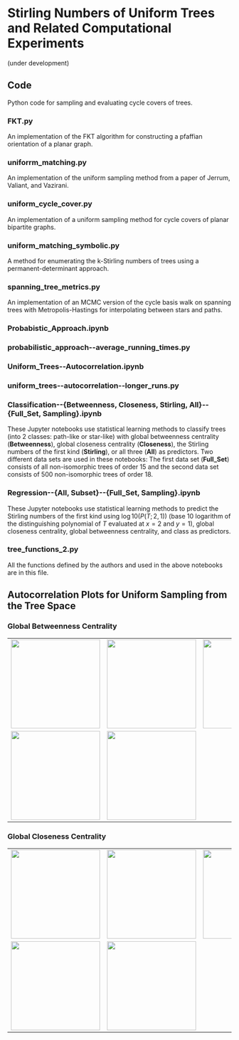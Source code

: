 # Stirling Numbers of Uniform Trees and Related Computational Experiments
(under development)

## Code

Python code for sampling and evaluating cycle covers of trees.

### **FKT.py**

An implementation of the FKT algorithm for constructing a pfaffian orientation of a planar graph.

### **uniforrm\_matching.py**

An implementation of the uniform sampling method from a paper of Jerrum, Valiant, and Vazirani.

### **uniform\_cycle\_cover.py**

An implementation of a uniform sampling method for cycle covers of planar bipartite graphs.

### **uniform\_matching\_symbolic.py**

A method for enumerating the k-Stirling numbers of trees using a permanent-determinant approach.

### **spanning\_tree\_metrics.py**

An implementation of an MCMC version of the cycle basis walk on spanning trees with Metropolis-Hastings for interpolating between stars and paths.

### **Probabistic\_Approach.ipynb**

### **probabilistic\_approach--average\_running\_times.py** 

### **Uniform\_Trees--Autocorrelation.ipynb**

### **uniform_trees--autocorrelation--longer_runs.py**

### **Classification--{Betweenness, Closeness, Stirling, All}--{Full_Set, Sampling}.ipynb**

These Jupyter notebooks use statistical learning methods to classify trees (into 2 classes: path-like or star-like) with global betweenness centrality (**Betweenness**), global closeness centrality (**Closeness**), the Stirling numbers of the first kind (**Stirling**), or all three (**All**) as predictors. Two different data sets are used in these notebooks: The first data set (**Full_Set**) consists of all non-isomorphic trees of order 15 and the second data set consists of 500 non-isomorphic trees of order 18.

### **Regression--{All, Subset}--{Full_Set, Sampling}.ipynb**

These Jupyter notebooks use statistical learning methods to predict the Stirling numbers of the first kind using $\log10(P (T ; 2, 1))$ (base 10 logarithm of the distinguishing polynomial of $T$ evaluated at $x = 2$ and $y =1$), global closeness centrality, global betweenness centrality, and class as predictors.

### **tree\_functions\_2.py**

All the functions defined by the authors and used in the above notebooks are in this file.

## Autocorrelation Plots for Uniform Sampling from the Tree Space

### Global Betweenness Centrality

<center> 
<table>
    <tr>
        <td> <img src='https://github.com/drdeford/Stirling_Trees/blob/master/BTW_0.gif' width = '200'></td>
        <td> <img src='https://github.com/drdeford/Stirling_Trees/blob/master/BTW_1.gif' width = '200'> </td>
        <td> <img src='https://github.com/drdeford/Stirling_Trees/blob/master/BTW_2.gif' width = '200'> </td>
    </tr>
    <tr>
        <td> <img src='https://github.com/drdeford/Stirling_Trees/blob/master/BTW_3.gif' width = '200'> </td>
        <td> <img src='https://github.com/drdeford/Stirling_Trees/blob/master/BTW_4.gif' width = '200'> </td>
    </tr>    
</table>
</center>

### Global Closeness Centrality

<center> 
<table>
    <tr>
        <td> <img src='https://github.com/drdeford/Stirling_Trees/blob/master/CLS_0.gif' width = '200'></td>
        <td> <img src='https://github.com/drdeford/Stirling_Trees/blob/master/CLS_1.gif' width = '200'> </td>
        <td> <img src='https://github.com/drdeford/Stirling_Trees/blob/master/CLS_2.gif' width = '200'> </td>
    </tr>
    <tr>
        <td> <img src='https://github.com/drdeford/Stirling_Trees/blob/master/CLS_3.gif' width = '200'> </td>
        <td> <img src='https://github.com/drdeford/Stirling_Trees/blob/master/CLS_4.gif' width = '200'> </td>
    </tr>
</table>
</center>
  
